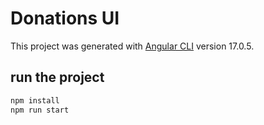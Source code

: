 # Donations UI

This project was generated with [Angular CLI](https://github.com/angular/angular-cli) version 17.0.5.

run the project
---

```bash
npm install
npm run start
```

